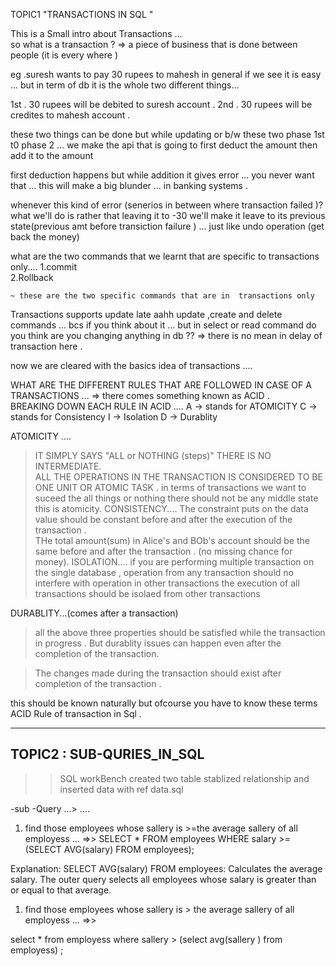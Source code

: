 TOPIC1 "TRANSACTIONS IN SQL "

This is a Small intro about Transactions ...  
   so what is a transaction ?  => a piece of business that is done between people (it is every where )

eg .suresh wants to pay 30 rupees to mahesh in general if we see it is easy ...
but in term of db it is the whole two different things... 

1st . 30 rupees will be debited to suresh account  .
2nd . 30 rupees will be credites to mahesh account .

these two things can be done but while updating or b/w these two phase 1st t0 phase 2  ...
we make the api that is going to first deduct the amount then add it to the amount

first deduction happens but while addition it gives error ... you never want that    ... this will make a big blunder ... in banking systems .

whenever this kind of error (senerios in between where transaction failed )? what we'll do is rather that 
 leaving it to -30  we'll make it leave to its previous state(previous amt before transiction failure ) ... just like undo operation (get back the money)



what are the two commands that we learnt that are specific to  transactions only....
1.commit  
2.Rollback
    
    ~ these are the two specific commands that are in  transactions only 
Transactions supports update late aahh update ,create and delete commands ... 
bcs if you think about it ... 
but in select or read command do you think are you changing anything in db ?? 
     => there is no mean in delay of transaction here .  

now we are cleared with the basics idea of transactions .... 



WHAT ARE THE DIFFERENT RULES THAT ARE  FOLLOWED IN CASE OF A TRANSACTIONS ...
   =>  there comes something known as ACID .  
BREAKING DOWN EACH RULE IN ACID ....
  A ->  stands for ATOMICITY
  C ->  stands for Consistency 
  I ->  Isolation 
  D ->  Durablity 
 

ATOMICITY ....
   > IT SIMPLY SAYS "ALL or NOTHING (steps)" THERE IS NO INTERMEDIATE.  
   > ALL THE OPERATIONS IN THE TRANSACTION IS CONSIDERED TO BE ONE UNIT OR ATOMIC TASK . 
   > in terms of transactions we want to suceed the all things or nothing  there should not be any middle state this is atomicity. 
CONSISTENCY....
   > The constraint puts on the data value should be constant before and after the execution of the transaction .   
   >  THe total amount(sum) in Alice's and BOb's account should be the same before and after the transaction . (no missing chance for money).
ISOLATION....
   >if you are performing multiple transaction on the single database , operation from any transaction should no interfere with operation in other transactions 
   >the execution of all transactions should be isolaed from other transactions 

DURABLITY...(comes after a transaction)
  > all the above three properties should be satisfied while the transaction  in progress . But durablity issues can happen even after the completion of the transaction. 

  > The changes made during the transaction should exist after completion of the transaction . 



this should be known naturally but ofcourse you have to know these terms ACID Rule of transaction in Sql . 




-----------------------------------------------------------------------
 TOPIC2 :  SUB-QURIES_IN_SQL
----------------------------------------------------------------
>> SQL workBench 
   created two table stablized relationship and inserted data 
 with  ref data.sql


-sub -Query ...> .... 

1. find those employees whose sallery is >=the average sallery of all employess ...
=>>
SELECT *
FROM employees
WHERE salary >= (SELECT AVG(salary) FROM employees);

Explanation:
SELECT AVG(salary) FROM employees: Calculates the average salary.
The outer query selects all employees whose salary is greater than or equal to that average.


1. find those employees whose sallery is > the average sallery of all employess ... 
=>>

select * 
from employess 
where sallery > (select avg(sallery ) from employess)  ; 


















